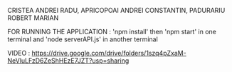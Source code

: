CRISTEA ANDREI RADU, APRICOPOAI ANDREI CONSTANTIN, PADURARIU ROBERT MARIAN  

FOR RUNNING THE APPLICATION : 'npm install' then 'npm start' in one terminal and 'node serverAPI.js' in another terminal  

VIDEO : https://drive.google.com/drive/folders/1szq4pZxaM-NeVluLFzD6ZeShHEzE7JZT?usp=sharing  

